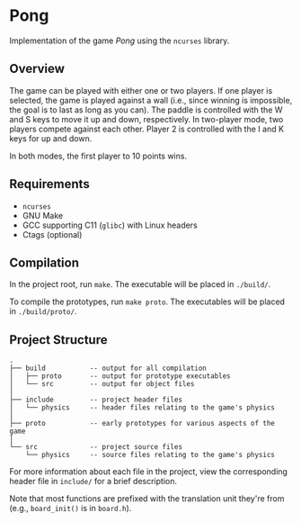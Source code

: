 # Pong

Implementation of the game *Pong* using the `ncurses` library.

## Overview

The game can be played with either one or two players. If one player is selected, the game is played against a wall (i.e., since winning is impossible, the goal is to last as long as you can). The paddle is controlled with the W and S keys to move it up and down, respectively. In two-player mode, two players compete against each other. Player 2 is controlled with the I and K keys for up and down.

In both modes, the first player to 10 points wins.

## Requirements

* `ncurses`
* GNU Make
* GCC supporting C11 (`glibc`) with Linux headers
* Ctags (optional)

## Compilation

In the project root, run `make`. The executable will be placed in `./build/`.

To compile the prototypes, run `make proto`. The executables will be placed in `./build/proto/`.

## Project Structure

```
.
├── build           -- output for all compilation
│   ├── proto       -- output for prototype executables
│   └── src         -- output for object files
│
├── include         -- project header files
│   └── physics     -- header files relating to the game's physics
│
├── proto           -- early prototypes for various aspects of the game
│
└── src             -- project source files
    └── physics     -- source files relating to the game's physics
```

For more information about each file in the project, view the corresponding header file in `include/` for a brief description.

Note that most functions are prefixed with the translation unit they're from (e.g., `board_init()` is in `board.h`).
